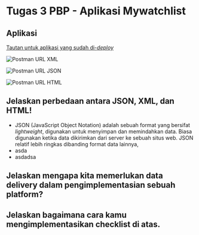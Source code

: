# Tugas 3 PBP - Aplikasi Mywatchlist

## Aplikasi

[Tautan untuk aplikasi yang sudah di-*deploy*](https://djangoprojecttugas2.herokuapp.com/mywatchlist/)

![Postman URL XML](https://user-images.githubusercontent.com/74708022/191639333-abe73d0e-e532-4f36-9930-540807581282.png)  

![Postman URL JSON](https://user-images.githubusercontent.com/74708022/191639472-9c00617c-79f6-4065-91aa-e7cca08df794.png)  

![Postman URL HTML](https://user-images.githubusercontent.com/74708022/191639502-8b95cf93-d394-46e9-adf2-759373a8e218.png)  


## Jelaskan perbedaan antara JSON, XML, dan HTML!  
* JSON (JavaScript Object Notation) adalah sebuah format yang bersifat *lightweight*, digunakan untuk menyimpan dan memindahkan data. Biasa digunakan ketika data dikirimkan dari server ke sebuah situs web. JSON relatif lebih ringkas dibanding format data lainnya, 
* asda
* asdadsa

## Jelaskan mengapa kita memerlukan data delivery dalam pengimplementasian sebuah platform?  
## Jelaskan bagaimana cara kamu mengimplementasikan checklist di atas.

